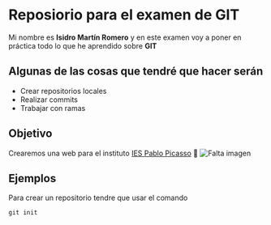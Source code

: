 # Reposiorio para el examen de GIT
Mi nombre es **Isidro Martín Romero** y en este examen voy a poner en práctica todo lo que he aprendido sobre **GIT**

## Algunas de las cosas que tendré que hacer serán
- Crear repositorios locales
- Realizar commits
- Trabajar con ramas

## Objetivo
Crearemos una web para el instituto [IES Pablo Picasso](https://fpiespablopicasso.es/) :school:
![Falta imagen](https://fpiespablopicasso.es/wp-content/uploads/2022/03/LOGOTIPO-IES-PABLO-PICASSO-texto-morado.png)

## Ejemplos
Para crear un repositorio tendre que usar el comando
```
git init
```
